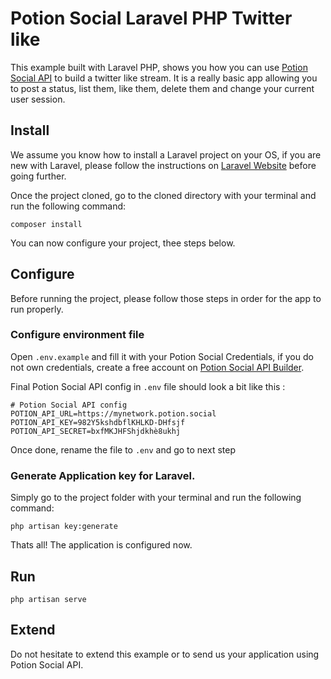 # Potion Social Laravel PHP Twitter like

This example built with Laravel PHP, shows you how you can use [Potion Social API](https://potion.social/ "Potion Social API") to build a twitter like stream. It is a really basic app allowing you to post a status, list them, like them, delete them and change your current user session.

## Install

We assume you know how to install a Laravel project on your OS, if you are new with Laravel, please follow the instructions on [Laravel Website](https://laravel.com/docs/6.x "Laravel Website") before going further.

Once the project cloned, go to the cloned directory with your terminal and run the following command:

`composer install`

You can now configure your project, thee steps below.

## Configure

Before running the project, please follow those steps in order for the app to run properly.

### Configure environment file

Open `.env.example` and fill it with your Potion Social Credentials, if you do not own credentials, create a free account on [Potion Social API Builder](https://api.potion.social/ "Potion Social API Builder").

Final Potion Social API config in `.env` file should look a bit like this :

```
# Potion Social API config
POTION_API_URL=https://mynetwork.potion.social
POTION_API_KEY=982Y5kshdbflKHLKD-DHfsjf
POTION_API_SECRET=bxfMKJHFShjdkhè8ukhj
```

Once done, rename the file to `.env` and go to next step

### Generate Application key for Laravel.

Simply go to the project folder with your terminal and run the following command:

`php artisan key:generate`

Thats all! The application is configured now.

## Run

`php artisan serve`

## Extend

Do not hesitate to extend this example or to send us your application using Potion Social API.
